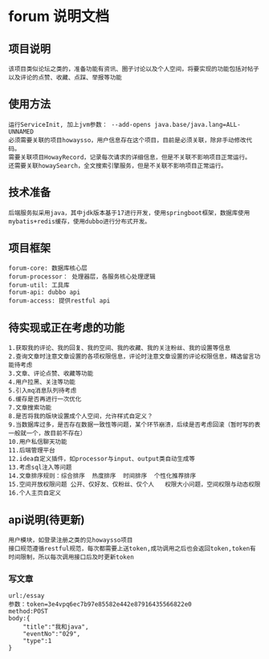 # forum 说明文档
## 项目说明
    该项目类似论坛之类的，准备功能有资讯、圈子讨论以及个人空间，将要实现的功能包括对帖子以及评论的点赞、收藏、点踩、举报等功能

## 使用方法
    运行ServiceInit, 加上jvm参数： --add-opens java.base/java.lang=ALL-UNNAMED
    必须需要关联的项目howaysso，用户信息存在这个项目，目前是必须关联，除非手动修改代码。
    需要关联项目HowayRecord，记录每次请求的详细信息，但是不关联不影响项目正常运行。
    还需要关联howaySearch，全文搜索引擎服务，但是不关联不影响项目正常运行。


## 技术准备
    后端服务拟采用java，其中jdk版本基于17进行开发，使用springboot框架，数据库使用mybatis+redis缓存，使用dubbo进行分布式开发。

## 项目框架
    forum-core: 数据库核心层
    forum-processor： 处理器层，各服务核心处理逻辑
    forum-util: 工具库
    forum-api: dubbo api
    forum-access: 提供restful api

## 待实现或正在考虑的功能
    1.获取我的评论、我的回复、我的空间、我的收藏、我的关注粉丝、我的设置等信息
    2.查询文章时注意文章设置的各项权限信息，评论时注意文章设置的评论权限信息，精选留言功能待考虑
    3.文章、评论点赞、收藏等功能
    4.用户拉黑、关注等功能
    5.引入mq消息队列待考虑
    6.缓存是否再进行一次优化
    7.文章搜索功能
    8.是否将我的版块设置成个人空间，允许样式自定义？
    9.当数据库过多，是否存在数据一致性等问题，某个环节崩溃，后续是否考虑回滚（暂时写的表一般就一个，故目前不存在）
    10.用户私信聊天功能
    11.后端管理平台
    12.idea自定义插件，如processor与input、output类自动生成等
    13.考虑sql注入等问题
    14.文章排序规则：综合排序  热度排序  时间排序  个性化推荐排序
    15.空间开放权限问题 公开、仅好友、仅粉丝、仅个人   权限大小问题，空间权限与动态权限
    16.个人主页自定义

## api说明(待更新)
    用户模块，如登录注册之类的见howaysso项目
    接口规范遵循restful规范，每次都需要上送token,成功调用之后也会返回token,token有时间限制，所以每次调用接口后及时更新token

### 写文章
    url:/essay
    参数：token=3e4vpq6ec7b97e85582e442e87916435566822e0
    method:POST
    body:{
        "title":"我和java",
        "eventNo":"029",
        "type":1
    }
    

